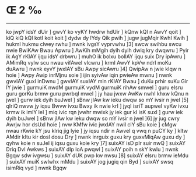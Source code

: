 # Œ 2 ‰
---
ko jwpY idsY dUir ] gwvY ko vyKY hwdrw hdUir ] kQnw kQI n AwvY qoit ]
kiQ kiQ kQI kotI koit koit ] dydw dy lYdy Qik pwih ] jugw jugMqir KwhI
Kwih ] hukmI hukmu clwey rwhu ] nwnk ivgsY vyprvwhu ]3] swcw swihbu
swcu nwie BwiKAw Bwau Apwru ] AwKih mMgih dyih dyih dwiq kry dwqwru ]
Pyir ik AgY rKIAY ijqu idsY drbwru ] muhO ik bolxu bolIAY ijqu suix Dry
ipAwru ] AMimRq vylw scu nwau vifAweI vIcwru ] krmI AwvY kpVw ndrI
moKu duAwru ] nwnk eyvY jwxIAY sBu Awpy sicAwru ]4] QwipAw n jwie
kIqw n hoie ] Awpy Awip inrMjnu soie ] ijin syivAw iqin pwieAw mwnu ]
nwnk gwvIAY guxI inDwnu ] gwvIAY suxIAY min rKIAY Bwau ] duKu prhir
suKu Gir lY jwie ] gurmuiK nwdM gurmuiK vydM gurmuiK rihAw smweI ] guru
eIsru guru gorKu brmw guru pwrbqI mweI ] jy hau jwxw AwKw nwhI khxw
kQnu n jweI ] gurw iek dyih buJweI ] sBnw jIAw kw ieku dwqw so mY
ivsir n jweI ]5] qIriQ nwvw jy iqsu Bwvw ivxu Bwxy ik nwie krI ]
jyqI isriT aupweI vyKw ivxu krmw ik imlY leI ] miq ivic rqn jvwhr
mwixk jy iek gur kI isK suxI ] gurw iek dyih buJweI ] sBnw jIAw kw
ieku dwqw so mY ivsir n jweI ]6] jy jug cwry Awrjw hor dsUxI hoie ]
nvw KMfw ivic jwxIAY nwil clY sBu koie ] cMgw nwau rKwie kY jsu kIriq
jig lyie ] jy iqsu ndir n AwveI q vwq n puCY ky ] kItw AMdir kItu
kir dosI dosu Dry ] nwnk inrguix guxu kry guxvMiqAw guxu dy ] qyhw koie n
suJeI ij iqsu guxu koie kry ]7] suixAY isD pIr suir nwQ ] suixAY Driq
Dvl Awkws ] suixAY dIp loA pwqwl ] suixAY poih n skY kwlu ] nwnk
Bgqw sdw ivgwsu ] suixAY dUK pwp kw nwsu ]8] suixAY eIsru brmw ieMdu
] suixAY muiK swlwhx mMdu ] suixAY jog jugiq qin Byd ] suixAY swsq
isimRiq vyd ] nwnk Bgqw
####
